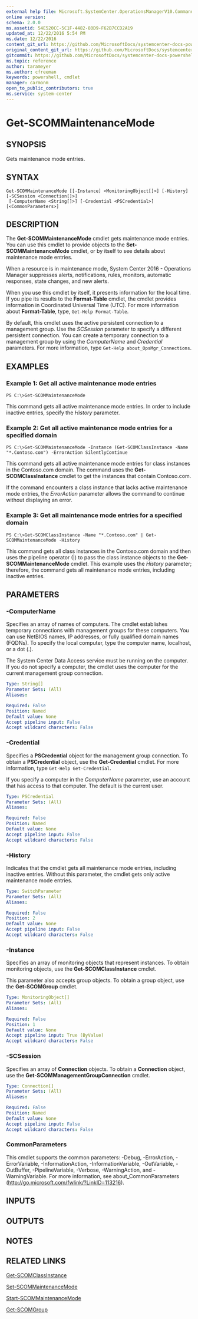 ```yaml
---
external help file: Microsoft.SystemCenter.OperationsManagerV10.Commands.dll-Help.xml
online version: 
schema: 2.0.0
ms.assetid: 54E520CC-5C1F-4482-80D9-F62B7CCD2A19
updated_at: 12/22/2016 5:54 PM
ms.date: 12/22/2016
content_git_url: https://github.com/MicrosoftDocs/systemcenter-docs-powershell/blob/live/systemcenter-cmdlets/SystemCenter2016/OperationsManager/vlatest/Get-SCOMMaintenanceMode.md
original_content_git_url: https://github.com/MicrosoftDocs/systemcenter-docs-powershell/blob/live/systemcenter-cmdlets/SystemCenter2016/OperationsManager/vlatest/Get-SCOMMaintenanceMode.md
gitcommit: https://github.com/MicrosoftDocs/systemcenter-docs-powershell/blob/17c3a51bd892aad46c731d9f381f0704b4815004/systemcenter-cmdlets/SystemCenter2016/OperationsManager/vlatest/Get-SCOMMaintenanceMode.md
ms.topic: reference
author: tarameyer
ms.author: cfreeman
keywords: powershell, cmdlet
manager: carmonm
open_to_public_contributors: true
ms.service: system-center
---
```


# Get-SCOMMaintenanceMode

## SYNOPSIS
Gets maintenance mode entries.

## SYNTAX

```
Get-SCOMMaintenanceMode [[-Instance] <MonitoringObject[]>] [-History] [-SCSession <Connection[]>]
 [-ComputerName <String[]>] [-Credential <PSCredential>] [<CommonParameters>]
```

## DESCRIPTION
The **Get-SCOMMaintenanceMode** cmdlet gets maintenance mode entries.
You can use this cmdlet to provide objects to the **Set-SCOMMaintenanceMode** cmdlet, or by itself to see details about maintenance mode entries.

When a resource is in maintenance mode, System Center 2016 - Operations Manager suppresses alerts, notifications, rules, monitors, automatic responses, state changes, and new alerts.

When you use this cmdlet by itself, it presents information for the local time.
If you pipe its results to the **Format-Table** cmdlet, the cmdlet provides information in Coordinated Universal Time (UTC).
For more information about **Format-Table**, type, `Get-Help Format-Table`.

By default, this cmdlet uses the active persistent connection to a management group.
Use the *SCSession* parameter to specify a different persistent connection.
You can create a temporary connection to a management group by using the *ComputerName* and *Credential* parameters.
For more information, type `Get-Help about_OpsMgr_Connections`.

## EXAMPLES

### Example 1: Get all active maintenance mode entries
```
PS C:\>Get-SCOMMaintenanceMode
```

This command gets all active maintenance mode entries.
In order to include inactive entries, specify the *History* parameter.

### Example 2: Get all active maintenance mode entries for a specified domain
```
PS C:\>Get-SCOMMaintenanceMode -Instance (Get-SCOMClassInstance -Name "*.Contoso.com") -ErrorAction SilentlyContinue
```

This command gets all active maintenance mode entries for class instances in the Contoso.com domain.
The command uses the **Get-SCOMClassInstance** cmdlet to get the instances that contain Contoso.com.

If the command encounters a class instance that lacks active maintenance mode entries, the *ErrorAction* parameter allows the command to continue without displaying an error.

### Example 3: Get all maintenance mode entries for a specified domain
```
PS C:\>Get-SCOMClassInstance -Name "*.Contoso.com" | Get-SCOMMaintenanceMode -History
```

This command gets all class instances in the Contoso.com domain and then uses the pipeline operator (|) to pass the class instance objects to the **Get-SCOMMaintenanceMode** cmdlet.
This example uses the *History* parameter; therefore, the command gets all maintenance mode entries, including inactive entries.

## PARAMETERS

### -ComputerName
Specifies an array of names of computers.
The cmdlet establishes temporary connections with management groups for these computers.
You can use NetBIOS names, IP addresses, or fully qualified domain names (FQDNs).
To specify the local computer, type the computer name, localhost, or a dot (.).

The System Center Data Access service must be running on the computer.
If you do not specify a computer, the cmdlet uses the computer for the current management group connection.

```yaml
Type: String[]
Parameter Sets: (All)
Aliases: 

Required: False
Position: Named
Default value: None
Accept pipeline input: False
Accept wildcard characters: False
```

### -Credential
Specifies a **PSCredential** object for the management group connection.
To obtain a **PSCredential** object, use the **Get-Credential** cmdlet.
For more information, type `Get-Help Get-Credential`.

If you specify a computer in the *ComputerName* parameter, use an account that has access to that computer.
The default is the current user.

```yaml
Type: PSCredential
Parameter Sets: (All)
Aliases: 

Required: False
Position: Named
Default value: None
Accept pipeline input: False
Accept wildcard characters: False
```

### -History
Indicates that the cmdlet gets all maintenance mode entries, including inactive entries.
Without this parameter, the cmdlet gets only active maintenance mode entries.

```yaml
Type: SwitchParameter
Parameter Sets: (All)
Aliases: 

Required: False
Position: 2
Default value: None
Accept pipeline input: False
Accept wildcard characters: False
```

### -Instance
Specifies an array of monitoring objects that represent instances.
To obtain monitoring objects, use the **Get-SCOMClassInstance** cmdlet.

This parameter also accepts group objects.
To obtain a group object, use the **Get-SCOMGroup** cmdlet.

```yaml
Type: MonitoringObject[]
Parameter Sets: (All)
Aliases: 

Required: False
Position: 1
Default value: None
Accept pipeline input: True (ByValue)
Accept wildcard characters: False
```

### -SCSession
Specifies an array of **Connection** objects.
To obtain a **Connection** object, use the **Get-SCOMManagementGroupConnection** cmdlet.

```yaml
Type: Connection[]
Parameter Sets: (All)
Aliases: 

Required: False
Position: Named
Default value: None
Accept pipeline input: False
Accept wildcard characters: False
```

### CommonParameters
This cmdlet supports the common parameters: -Debug, -ErrorAction, -ErrorVariable, -InformationAction, -InformationVariable, -OutVariable, -OutBuffer, -PipelineVariable, -Verbose, -WarningAction, and -WarningVariable. For more information, see about_CommonParameters (http://go.microsoft.com/fwlink/?LinkID=113216).

## INPUTS

## OUTPUTS

## NOTES

## RELATED LINKS

[Get-SCOMClassInstance](xref:SystemCenter2016/OperationsManager/vlatest/Get-SCOMClassInstance.md)

[Set-SCOMMaintenanceMode](xref:SystemCenter2016/OperationsManager/vlatest/Set-SCOMMaintenanceMode.md)

[Start-SCOMMaintenanceMode](xref:SystemCenter2016/OperationsManager/vlatest/Start-SCOMMaintenanceMode.md)

[Get-SCOMGroup](xref:SystemCenter2016/OperationsManager/vlatest/Get-SCOMGroup.md)

